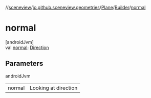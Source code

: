 //[sceneview](../../../../index.md)/[io.github.sceneview.geometries](../../index.md)/[Plane](../index.md)/[Builder](index.md)/[normal](normal.md)

# normal

[androidJvm]\
val [normal](normal.md): [Direction](../../../io.github.sceneview.math/index.md#1758682841%2FClasslikes%2F-1571379623)

## Parameters

androidJvm

| | |
|---|---|
| normal | Looking at direction |
